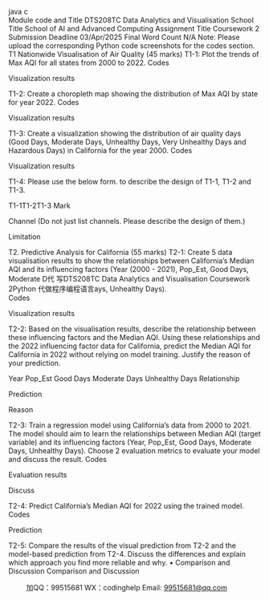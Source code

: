java c   
Module code and Title
DTS208TC Data Analytics and Visualisation
School Title
School of AI and Advanced Computing
Assignment Title
Coursework 2
Submission Deadline
03/Apr/2025
Final Word Count
N/A
Note: Please upload the corresponding Python code screenshots for the codes section.
T1   Nationwide Visualisation of Air Quality (45   marks)
T1-1:   Plot the trends of Max AQI   for all states from 2000 to 2022.
Codes
   
Visualization   results
   
T1-2:   Create a choropleth map showing the distribution of Max AQI by state for year 2022.
Codes
   
Visualization   results
   
T1-3:   Create a visualization showing the distribution of air quality days (Good Days, Moderate Days, Unhealthy Days, Very Unhealthy Days and Hazardous Days) in California for the year 2000.
Codes
   
Visualization   results
   
T1-4: Please   use the below form. to describe   the design of T1-1, T1-2 and T1-3.
   
T1-1T1-2T1-3
Mark
         
Channel (Do not just list channels. Please describe the design of them.)
         
Limitation
         
T2. Predictive Analysis for California (55 marks)
T2-1:   Create 5 data visualisation results to show the relationships   between California’s   Median AQI   and its influencing factors (Year (2000 - 2021), Pop_Est, Good Days, Moderate D代 写DTS208TC Data Analytics and Visualisation Coursework 2Python
代做程序编程语言ays, Unhealthy Days).   
Codes
   
Visualization   results
   
T2-2: Based on the visualisation results, describe the relationship between these influencing factors and the Median AQI. Using these relationships and the 2022 influencing factor data for California, predict the Median AQI for California in 2022 without relying on model training. Justify the reason of your prediction.
   
Year
Pop_Est
Good Days
Moderate Days
Unhealthy Days
Relationship
   
   
   
   
   
Prediction
   
Reason
   
T2-3:   Train a regression model using California’s data from 2000 to 2021. The model should aim to learn the relationships between Median AQI (target variable) and its influencing factors (Year, Pop_Est, Good Days, Moderate Days, Unhealthy Days). Choose 2 evaluation metrics to evaluate your model and discuss the result.
Codes
   
Evaluation   results
   
Discuss
   
T2-4:   Predict California’s Median AQI   for 2022 using the trained model.
Codes
   
Prediction
   
T2-5:   Compare the results of the visual prediction from T2-2 and the model-based prediction from T2-4.   Discuss the differences and explain which approach you find more reliable and why.
•   Comparison and Discussion
Comparison and Discussion
   
   

         
加QQ：99515681  WX：codinghelp  Email: 99515681@qq.com
